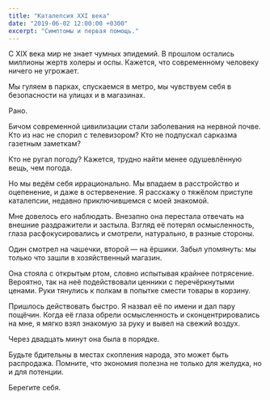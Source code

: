 ```yaml
---
title: "Каталепсия XXI века"
date: "2019-06-02 12:00:00 +0300"
excerpt: "Симптомы и первая помощь."
---
```


С XIX века мир не знает чумных эпидемий. В прошлом остались миллионы жертв холеры и оспы. Кажется, что современному человеку ничего не угрожает.

Мы гуляем в парках, спускаемся в метро, мы чувствуем себя в безопасности на улицах и в магазинах.

Рано.

Бичом современной цивилизации стали заболевания на нервной почве. Кто из нас не спорил с телевизором? Кто не подпускал сарказма газетным заметкам?

Кто не ругал погоду? Кажется, трудно найти менее одушевлённую вещь, чем погода.

Но мы ведём себя иррационально. Мы впадаем в расстройство и оцепенение, и даже в остервенение. Я расскажу о тяжёлом приступе каталепсии, недавно приключившемся с моей знакомой.

Мне довелось его наблюдать. Внезапно она перестала отвечать на внешние раздражители и застыла. Взгляд её потерял осмысленность, глаза расфокусировались и смотрели, натурально, в разные стороны.

Один смотрел на чашечки, второй&nbsp;&mdash; на ёршики. Забыл упомянуть: мы только что зашли в хозяйственный магазин.

Она стояла с открытым ртом, словно испытывая крайнее потрясение. Вероятно, так на неё подействовали ценники с перечёркнутыми ценами. Руки тянулись к полкам в попытке смести товары в корзину.

Пришлось действовать быстро. Я назвал её по имени и дал пару пощёчин. Когда её глаза обрели осмысленность и сконцентрировались на мне, я мягко взял знакомую за руку и вывел на свежий воздух.

Через двадцать минут она была в порядке.

Будьте бдительны в местах скопления народа, это может быть распродажа. Помните, что экономия полезна не только для желудка, но и для потенции.

Берегите себя.
